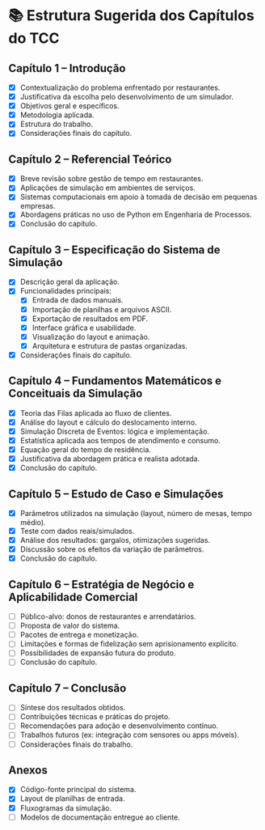 # 📚 Estrutura Sugerida dos Capítulos do TCC

## Capítulo 1 – Introdução
- [X] Contextualização do problema enfrentado por restaurantes.
- [X] Justificativa da escolha pelo desenvolvimento de um simulador.
- [X] Objetivos geral e específicos.
- [X] Metodologia aplicada.
- [X] Estrutura do trabalho.
- [X] Considerações finais do capítulo.

## Capítulo 2 – Referencial Teórico
- [X] Breve revisão sobre gestão de tempo em restaurantes.
- [X] Aplicações de simulação em ambientes de serviços.
- [X] Sistemas computacionais em apoio à tomada de decisão em pequenas empresas.
- [X] Abordagens práticas no uso de Python em Engenharia de Processos.
- [X] Conclusão do capítulo.

## Capítulo 3 – Especificação do Sistema de Simulação
- [X] Descrição geral da aplicação.
- [X] Funcionalidades principais:
    - [X] Entrada de dados manuais.
    - [X] Importação de planilhas e arquivos ASCII.
    - [X] Exportação de resultados em PDF.
    - [X] Interface gráfica e usabilidade.
    - [X] Visualização do layout e animação.
    - [X] Arquitetura e estrutura de pastas organizadas.
- [X] Considerações finais do capítulo.

## Capítulo 4 – Fundamentos Matemáticos e Conceituais da Simulação
- [X] Teoria das Filas aplicada ao fluxo de clientes.
- [X] Análise do layout e cálculo do deslocamento interno.
- [X] Simulação Discreta de Eventos: lógica e implementação.
- [X] Estatística aplicada aos tempos de atendimento e consumo.
- [X] Equação geral do tempo de residência.
- [X] Justificativa da abordagem prática e realista adotada.
- [X] Conclusão do capítulo.

## Capítulo 5 – Estudo de Caso e Simulações
- [X] Parâmetros utilizados na simulação (layout, número de mesas, tempo médio).
- [X] Teste com dados reais/simulados.
- [X] Análise dos resultados: gargalos, otimizações sugeridas.
- [X] Discussão sobre os efeitos da variação de parâmetros.
- [X] Conclusão do capítulo.

## Capítulo 6 – Estratégia de Negócio e Aplicabilidade Comercial
- [ ] Público-alvo: donos de restaurantes e arrendatários.
- [ ] Proposta de valor do sistema.
- [ ] Pacotes de entrega e monetização.
- [ ] Limitações e formas de fidelização sem aprisionamento explícito.
- [ ] Possibilidades de expansão futura do produto.
- [ ] Conclusão do capítulo.

## Capítulo 7 – Conclusão
- [ ] Síntese dos resultados obtidos.
- [ ] Contribuições técnicas e práticas do projeto.
- [ ] Recomendações para adoção e desenvolvimento contínuo.
- [ ] Trabalhos futuros (ex: integração com sensores ou apps móveis).
- [ ] Considerações finais do trabalho.

## Anexos
- [X] Código-fonte principal do sistema.
- [X] Layout de planilhas de entrada.
- [X] Fluxogramas da simulação.
- [ ] Modelos de documentação entregue ao cliente.